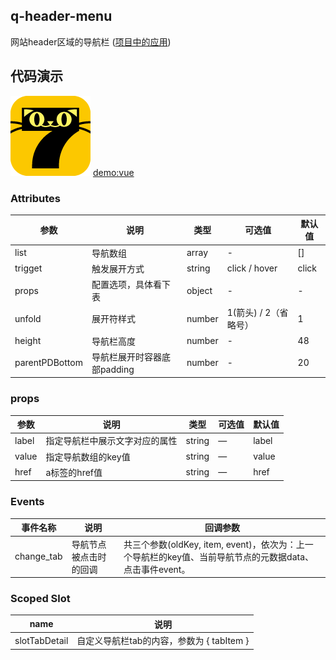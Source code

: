 ## q-header-menu

网站header区域的导航栏 ([项目中的应用](/oaplus/finance/approve-invoice/invoice))

## 代码演示
![tupian](../../../src/assets/images/logo.png)
[demo:vue](../../examples/测试层级/demo.vue)

### Attributes
| 参数          | 说明            | 类型            | 可选值                 | 默认值   |
|-------------  |---------------- |---------------- |---------------------- |-------- |
| list      | 导航数组  | array  |        -            |    []     |
| trigget      | 触发展开方式 | string  |  click / hover  |  click |
| props      | 配置选项，具体看下表 | object  |  -  |  - |
| unfold      | 展开符样式 | number  |  1(箭头) / 2（省略号） |  1 |
| height      | 导航栏高度 | number  |  - |  48 |
| parentPDBottom      | 导航栏展开时容器底部padding | number  |  - |  20 |

### props
| 参数       | 说明                | 类型     | 可选值  | 默认值  |
| -------- | ----------------- | ------ | ---- | ---- |
| label    | 指定导航栏中展示文字对应的属性 | string | —    | label   |
| value    | 指定导航数组的key值 | string | —    | value    |
| href    | a标签的href值 | string | —    | href    |

### Events
| 事件名称           | 说明             | 回调参数                                     |
| -------------- | -------------- | ---------------------------------------- |
| change_tab     | 导航节点被点击时的回调      | 共三个参数(oldKey, item, event)，依次为：上一个导航栏的key值、当前导航节点的元数据data、点击事件event。 |

### Scoped Slot
| name | 说明 |
|------|--------|
| slotTabDetail | 自定义导航栏tab的内容，参数为 { tabItem } |